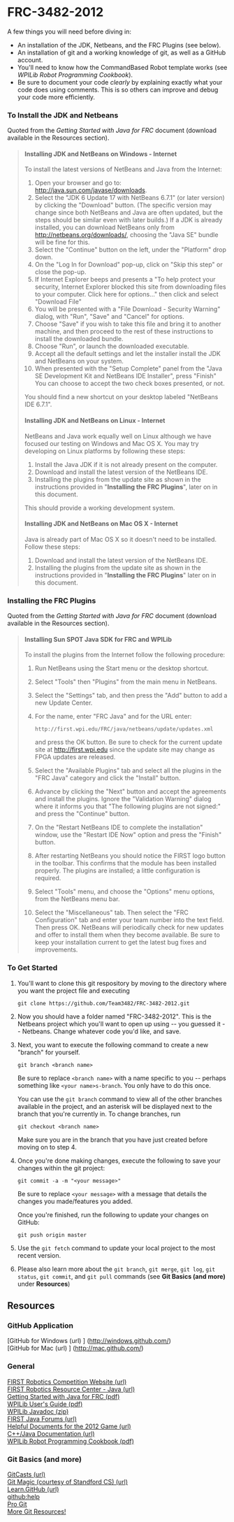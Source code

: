 FRC-3482-2012
=============

A few things you will need before diving in:

*   An installation of the JDK, Netbeans, and the FRC Plugins (see below).
*   An installation of git and a working knowledge of git, as well as a GitHub
    account.
*   You'll need to know how the CommandBased Robot template works (see *WPILib
    Robot Programming Cookbook*).
*   Be sure to document your code *clearly* by explaining exactly what your code
    does using comments. This is so others can improve and
    debug your code more efficiently.


### To Install the JDK and Netbeans ###

Quoted from the *Getting Started with Java for FRC* document 
(download available in the Resources section).

> #### Installing JDK and NetBeans on Windows - Internet ####
> To install the latest versions of NetBeans and Java from the Internet:
> 
> 1.  Open your browser and go to: http://java.sun.com/javase/downloads.
> 2.  Select the "JDK 6 Update 17 with NetBeans 6.7.1" (or later version) by
>     clicking the "Download" button. (The specific version may change since
>     both NetBeans and Java are often updated, but the steps should be similar
>     even with later builds.)
>     If a JDK is already installed, you can download NetBeans only from 
>     http://netbeans.org/downloads/, choosing the "Java SE" bundle will be fine
>     for this.
> 3.  Select the "Continue" button on the left, under the "Platform" drop down.
> 4.  On the "Log In for Download" pop-up, click on "Skip this step" or close
>     the pop-up.
> 5.  If Internet Explorer beeps and presents a "To help protect your security,
>     Internet Explorer blocked this site from downloading files to your
>     computer. Click here for options..." then click and select "Download File"
> 6.  You will be presented with a "File Download - Security Warning" dialog,
>     with "Run", "Save" and "Cancel" for options.
> 7.  Choose "Save" if you wish to take this file and bring it to another
>     machine, and then proceed to the rest of these instructions to install the
>     downloaded bundle.
> 8.  Choose "Run", or launch the downloaded executable.
> 9.  Accept all the default settings and let the installer install the JDK and
>     NetBeans on your system.
> 10. When presented with the "Setup Complete" panel from the "Java SE
>     Development Kit and NetBeans IDE Installer", press "Finish" You can choose
>     to accept the two check boxes presented, or not.
> 
> You should find a new shortcut on your desktop labeled "NetBeans IDE 6.7.1".
> 
> 
> #### Installing JDK and NetBeans on Linux - Internet ####
> NetBeans and Java work equally well on Linux although we have focused our
> testing on Windows and Mac OS X. You may try developing on Linux platforms by
> following these steps:
> 
> 1.  Install the Java JDK if it is not already present on the computer.
> 2.  Download and install the latest version of the NetBeans IDE.
> 3.  Installing the plugins from the update site as shown in the instructions
>     provided in "<strong>Installing the FRC Plugins</strong>", later on in
>     this document.
> 
> This should provide a working development system.
> 
> 
> #### Installing JDK and NetBeans on Mac OS X - Internet ####
> Java is already part of Mac OS X so it doesn't need to be installed.
> Follow these steps:
>
> 1.  Download and install the latest version of the NetBeans IDE.
> 2.  Installing the plugins from the update site as shown in the instructions
>     provided in "<strong>Installing the FRC Plugins</strong>" later on in this
>     document.


### Installing the FRC Plugins ###

Quoted from the *Getting Started with Java for FRC* document 
(download available in the Resources section).

> #### Installing Sun SPOT Java SDK for FRC and WPILib ####
> To install the plugins from the Internet follow the following procedure:
> 
> 1.  Run NetBeans using the Start menu or the desktop shortcut.
> 2.  Select "Tools" then "Plugins" from the main menu in NetBeans.
> 3.  Select the "Settings" tab, and then press the "Add" button to add a new
>     Update Center.
> 4.  For the name, enter "FRC Java" and for the URL enter:
> 
>         http://first.wpi.edu/FRC/java/netbeans/update/updates.xml
> 
>     and press the OK button. Be sure to check for the current update site at
>     http://first.wpi.edu since the update site may change as FPGA updates are
>     released.
> 5.  Select the "Available Plugins" tab and select all the plugins in the "FRC
>     Java" category and click the "Install" button.
> 6.  Advance by clicking the "Next" button and accept the agreements and
>     install the plugins. Ignore the "Validation Warning" dialog where it
>     informs you that "The following plugins are not signed:" and press the
>     "Continue" button.
> 7.  On the "Restart NetBeans IDE to complete the installation" window, use the
>     "Restart IDE Now" option and press the "Finish" button.
> 8.  After restarting NetBeans you should notice the FIRST logo button in the
>     toolbar. This confirms that the module has been installed properly.
>     The plugins are installed; a little configuration is required.
> 9.  Select "Tools" menu, and choose the "Options" menu options, from the
>     NetBeans menu bar.
> 10. Select the "Miscellaneous" tab. Then select the "FRC Configuration" tab
>     and enter your team number into the text field. Then press OK.
>     NetBeans will periodically check for new updates and offer to install them
>     when they become available. Be sure to keep your installation current to
>     get the latest bug fixes and improvements.


### To Get Started ###

1.  You'll want to clone this git respository by moving to the directory where
    you want the project file and executing

        git clone https://github.com/Team3482/FRC-3482-2012.git

2.  Now you should have a folder named "FRC-3482-2012". This is the Netbeans
    project which you'll want to open up using -- you guessed it -- Netbeans. 
    Change whatever code you'd like, and save.
3.  Next, you want to execute the following command to create a new "branch" for
    yourself.
    
        git branch <branch name>

    Be sure to replace `<branch name>` with a name specific to you --
    perhaps something like `<your name>s-branch`. You only have to do this
    once.

    You can use the `git branch` command to view all of the other
    branches available in the project, and an asterisk will be displayed next to
    the branch that you're currently in. To change branches, run

        git checkout <branch name>

    Make sure you are in the branch that you have just created before moving on
    to step 4.
4.  Once you're done making changes, execute the following to save your changes
    within the git project:

        git commit -a -m "<your message>"
    
    Be sure to replace `<your message>`  with a message that details the
    changes you made/features you added.  

    Once you're finished, run the following
    to update your changes on GitHub:

        git push origin master

5.  Use the `git fetch` command to update your local project to the most recent
    version.
6.  Please also learn more about the `git branch`, `git merge`, `git log`, `git
    status`, `git commit`,  and `git pull` commands
    (see **Git Basics (and more)** under **Resources**)

Resources
---------

### GitHub Application ###

[GitHub for Windows (url) ] (http://windows.github.com/)  
[GitHub for Mac (url) ] (http://mac.github.com/)  


### General ###

[FIRST Robotics Competition Website (url)](http://www.usfirst.org/roboticsprograms/frc)  
[FIRST Robotics Resource Center - Java (url)](http://first.wpi.edu/FRC/frcjava.html)  
[Getting Started with Java for FRC (pdf)](http://first.wpi.edu/Images/CMS/First/Getting_Started_with_Java_for_FRC.pdf)  
[WPILib User's Guide (pdf)](http://first.wpi.edu/Images/CMS/First/WPI_Robotics_Library_Users_Guide.pdf)  
[WPILib Javadoc (zip)](http://first.wpi.edu/Images/CMS/First/javadoc.zip)  
[FIRST Java Forums (url)](http://forums.usfirst.org/forumdisplay.php?f=1264)  
[Helpful Documents for the 2012 Game (url)](http://firstforge.wpi.edu/sf/docman/do/listDocuments/projects.wpilib/docman.root)  
[C++/Java Documentation (url)](http://firstforge.wpi.edu/sf/docman/do/listDocuments/projects.wpilib/docman.root.c_and_java_documentation)  
[WPILib Robot Programming Cookbook (pdf)](http://firstforge.wpi.edu/sf/docman/do/downloadDocument/projects.wpilib/docman.root.c_and_java_documentation/doc1297)  


### Git Basics (and more) ###

[GitCasts (url)](http://gitcasts.com/)  
[Git Magic (courtesy of Standford CS) (url)](http://www-cs-students.stanford.edu/~blynn/gitmagic/index.html)  
[Learn.GitHub (url)](http://learn.github.com/p/intro.html)  
[github:help](https://help.github.com/)  
[Pro Git](http://git-scm.com/)  
[More Git Resources!](https://help.github.com/articles/what-are-other-good-resources-for-using-git-or-github)  
